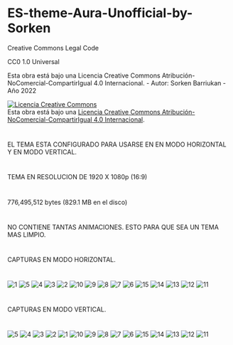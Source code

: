 # ES-theme-Aura-Unofficial-by-Sorken

Creative Commons Legal Code

CC0 1.0 Universal

Esta obra está bajo una Licencia Creative Commons Atribución-NoComercial-CompartirIgual 4.0 Internacional. - Autor: Sorken Barriukan - Año 2022

<a rel="license" href="http://creativecommons.org/licenses/by-nc-sa/4.0/"><img alt="Licencia Creative Commons" style="border-width:0" src="https://i.creativecommons.org/l/by-nc-sa/4.0/88x31.png" /></a><br />Esta obra está bajo una <a rel="license" href="http://creativecommons.org/licenses/by-nc-sa/4.0/">Licencia Creative Commons Atribución-NoComercial-CompartirIgual 4.0 Internacional</a>.
#
EL TEMA ESTA CONFIGURADO PARA USARSE EN EN MODO HORIZONTAL Y EN MODO VERTICAL.
#
TEMA EN RESOLUCION DE 1920 X 1080p (16:9)
#
776,495,512 bytes (829.1 MB en el disco)
#
NO CONTIENE TANTAS ANIMACIONES. ESTO PARA QUE SEA UN TEMA MAS LIMPIO.
#
CAPTURAS EN MODO HORIZONTAL.
#

![1](https://user-images.githubusercontent.com/109578297/188045866-5c2471eb-127a-4310-a4fe-92a8a35bd6d0.png)
![5](https://user-images.githubusercontent.com/109578297/188045938-0e339b5b-d7e1-438f-9e88-9578c44aebaa.png)
![4](https://user-images.githubusercontent.com/109578297/188045944-38b34637-6217-4dd1-8718-a734131bfc18.png)
![3](https://user-images.githubusercontent.com/109578297/188045947-2a120236-2b9e-4599-99a4-71e0def41b5e.png)
![2](https://user-images.githubusercontent.com/109578297/188045948-53d62640-dd3d-4c97-85ce-10695848ec24.png)
![10](https://user-images.githubusercontent.com/109578297/188045979-a8de9562-70c3-47ba-9f45-7d988d5540b2.png)
![9](https://user-images.githubusercontent.com/109578297/188045987-ba04f735-4239-45fb-98e8-d5b519071a54.png)
![8](https://user-images.githubusercontent.com/109578297/188045992-cb8265f6-5daf-487f-87c6-7e8bf0bf933e.png)
![7](https://user-images.githubusercontent.com/109578297/188045999-99507660-7acd-4f3c-8653-5859eeaf3328.png)
![6](https://user-images.githubusercontent.com/109578297/188046006-4abc3d83-58c7-41ed-b0d3-996e2edb66fb.png)
![15](https://user-images.githubusercontent.com/109578297/188046028-3dd46a06-6eb2-4898-a359-9a83b079d3ed.png)
![14](https://user-images.githubusercontent.com/109578297/188046033-8137accd-35e3-4956-baf1-495747bd11b2.png)
![13](https://user-images.githubusercontent.com/109578297/188046039-071f42a8-3628-44db-9a94-127ff7b5c849.png)
![12](https://user-images.githubusercontent.com/109578297/188046043-a87f1350-a35d-46d5-a368-a18e98e251d3.png)
![11](https://user-images.githubusercontent.com/109578297/188046050-b28372e2-8799-46f4-a841-cd6479d8da29.png)
#
CAPTURAS EN MODO VERTICAL.
#
![5](https://user-images.githubusercontent.com/109578297/188046216-2e6c3f08-8db5-4746-8710-e15a2da76b3f.png)
![4](https://user-images.githubusercontent.com/109578297/188046224-1d08061c-c95a-4e99-abe1-08e27e0aae32.png)
![3](https://user-images.githubusercontent.com/109578297/188046230-a656ddb3-188e-4fad-afff-d0e38f7f9ccb.png)
![2](https://user-images.githubusercontent.com/109578297/188046234-70519b43-5bc3-4f0c-95d8-2231ee10157b.png)
![1](https://user-images.githubusercontent.com/109578297/188046239-a19467f5-f4f4-43e0-9108-3a9f2d1696b4.png)
![10](https://user-images.githubusercontent.com/109578297/188046281-849c9004-7f4e-4569-91fd-e4ab59bc7350.png)
![9](https://user-images.githubusercontent.com/109578297/188046284-e73fe398-6acf-4450-b8d8-ad0533ec553c.png)
![8](https://user-images.githubusercontent.com/109578297/188046287-06eca327-7541-4213-9500-aca3534e8c01.png)
![7](https://user-images.githubusercontent.com/109578297/188046289-24fa112e-82fc-447a-b141-d0d04d91f336.png)
![6](https://user-images.githubusercontent.com/109578297/188046293-da175234-e0a6-4ed4-b96b-79b8d81d8d44.png)
![15](https://user-images.githubusercontent.com/109578297/188046359-5aae0b84-7e1b-4f20-a4c5-4ad88fecffee.png)
![14](https://user-images.githubusercontent.com/109578297/188046366-a2f37212-6173-4830-818b-17ce6bf79558.png)
![13](https://user-images.githubusercontent.com/109578297/188046371-32930110-9ef1-45db-b59b-0125d6b68715.png)
![12](https://user-images.githubusercontent.com/109578297/188046380-5d0e76cb-557d-4dbc-ab0f-0320c6c64987.png)
![11](https://user-images.githubusercontent.com/109578297/188046385-1def5718-e9a9-4638-92df-88aabd7a9a21.png)

